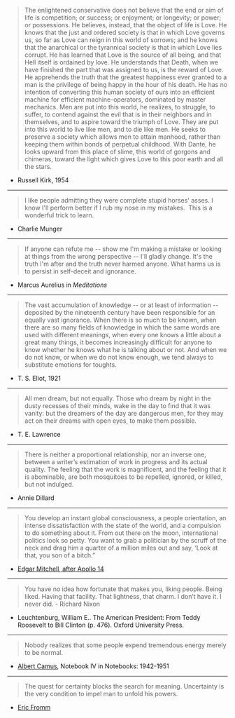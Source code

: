 > The enlightened conservative does not believe that the end or aim of life is competition; or success; or enjoyment; or longevity; or power; or possessions. He believes, instead, that the object of life is Love. He knows that the just and ordered society is that in which Love governs us, so far as Love can reign in this world of sorrows; and he knows that the anarchical or the tyrannical society is that in which Love lies corrupt. He has learned that Love is the source of all being, and that Hell itself is ordained by love. He understands that Death, when we have finished the part that was assigned to us, is the reward of Love. He apprehends the truth that the greatest happiness ever granted to a man is the privilege of being happy in the hour of his death. He has no intention of converting this human society of ours into an efficient machine for efficient machine-operators, dominated by master mechanics. Men are put into this world, he realizes, to struggle, to suffer, to contend against the evil that is in their neighbors and in themselves, and to aspire toward the triumph of Love. They are put into this world to live like men, and to die like men. He seeks to preserve a society which allows men to attain manhood, rather than keeping them within bonds of perpetual childhood. With Dante, he looks upward from this place of slime, this world of gorgons and chimeras, toward the light which gives Love to this poor earth and all the stars.

- Russell Kirk, 1954

---

> I like people admitting they were complete stupid horses' asses. I know I'll perform better if I rub my nose in my mistakes.  This is a wonderful trick to learn. 

- Charlie Munger

---

> If anyone can refute me -- show me I'm making a mistake or looking at things from the wrong perspective -- I'll gladly change. It's the truth I'm after and the truth never harmed anyone. What harms us is to persist in self-deceit and ignorance. 

- Marcus Aurelius in *Meditations*

---

> The vast accumulation of knowledge -- or at least of information -- deposited by the nineteenth century have been responsible for an equally vast ignorance. When there is so much to be known, when there are so many fields of knowledge in which the same words are used with different meanings, when every one knows a little about a great many things, it becomes increasingly difficult for anyone to know whether he knows what he is talking about or not. And when we do not know, or when we do not know enough, we tend always to substitute emotions for toughts. 

- T. S. Eliot, 1921 

---

> All men dream, but not equally. Those who dream by night in the dusty recesses of their minds, wake in the day to find that it was vanity: but the dreamers of the day are dangerous men, for they may act on their dreams with open eyes, to make them possible. 

- T. E. Lawrence

---

> There is neither a proportional relationship, nor an inverse one, between a writer’s estimation of work in progress and its actual quality. The feeling that the work is magnificent, and the feeling that it is abominable, are both mosquitoes to be repelled, ignored, or killed, but not indulged.

- Annie Dillard

---

> You develop an instant global consciousness, a people orientation, an intense dissatisfaction with the state of the world, and a compulsion to do something about it. From out there on the moon, international politics look so petty. You want to grab a politician by the scruff of the neck and drag him a quarter of a million miles out and say, ‘Look at that, you son of a bitch.”

- [Edgar Mitchell, after Apollo 14](https://en.wikipedia.org/wiki/Edgar_Mitchell)

---

> You have no idea how fortunate that makes you, liking people. Being liked. Having that facility. That lightness, that charm. I don’t have it. I never did. - Richard Nixon

- Leuchtenburg, William E.. The American President: From Teddy Roosevelt to Bill Clinton (p. 476). Oxford University Press.

---

> Nobody realizes that some people expend tremendous energy merely to be normal.

- [Albert Camus](https://en.wikipedia.org/wiki/Albert_Camus), Notebook IV in Notebooks: 1942-1951

---

> The quest for certainty blocks the search for meaning. Uncertainty is the very condition to impel man to unfold his powers.

- [Eric Fromm](https://en.wikipedia.org/wiki/Erich_Fromm)
